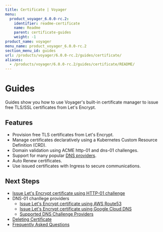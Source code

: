 ```yaml
---
title: Certificate | Voyager
menu:
  product_voyager_6.0.0-rc.2:
    identifier: readme-certificate
    name: Readme
    parent: certificate-guides
    weight: -1
product_name: voyager
menu_name: product_voyager_6.0.0-rc.2
section_menu_id: guides
url: /products/voyager/6.0.0-rc.2/guides/certificate/
aliases:
  - /products/voyager/6.0.0-rc.2/guides/certificate/README/
---
```


# Guides

Guides show you how to use Voyager's built-in certificate manager to issue free TLS/SSL certificates from Let's Encrypt.

## Features
- Provision free TLS certificates from Let's Encrypt.
- Manage certificates declaratively using a Kubernetes Custom Resource Definition (CRD).
- Domain validation using ACME http-01 and dns-01 challenges.
- Support for many popular [DNS providers](/products/voyager/6.0.0-rc.2/guides/certificate/dns/providers).
- Auto Renew certificates.
- Use issued certificates with Ingress to secure communications.

## Next Steps
- [Issue Let's Encrypt certificate using HTTP-01 challenge](/products/voyager/6.0.0-rc.2/guides/certificate/http/overview)
- DNS-01 chanllege providers
  - [Issue Let's Encrypt certificate using AWS Route53](/products/voyager/6.0.0-rc.2/guides/certificate/dns/route53)
  - [Issue Let's Encrypt certificate using Google Cloud DNS](/products/voyager/6.0.0-rc.2/guides/certificate/dns/google-cloud)
  - [Supported DNS Challenge Providers](/products/voyager/6.0.0-rc.2/guides/certificate/dns/providers)
- [Deleting Certificate](/products/voyager/6.0.0-rc.2/guides/certificate/delete)
- [Frequently Asked Questions](/products/voyager/6.0.0-rc.2/guides/certificate/faq)
